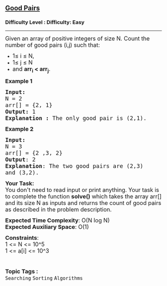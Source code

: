 <h2><a href="https://www.geeksforgeeks.org/problems/good-pairs4519/1?page=4&status=unsolved&sortBy=accuracy">Good Pairs</a></h2><h3>Difficulty Level : Difficulty: Easy</h3><hr><div class="problems_problem_content__Xm_eO"><p><span style="font-size:18px">Given an array of positive integers of size N. Count the number of good&nbsp;pairs (i,j) such that:</span></p>

<ul>
	<li><span style="font-size:18px">1≤ i ≤ N,</span></li>
	<li><span style="font-size:18px">1≤ j ≤ N</span></li>
	<li><span style="font-size:18px">and <strong>arr<sub>i</sub> &lt; arr<sub>j</sub></strong>.</span></li>
</ul>

<p><span style="font-size:18px"><strong>Example 1</strong></span></p>

<pre><span style="font-size:18px"><strong>Input:</strong>
N = 2
arr[] = {2, 1}  
<strong>Output: </strong>1
<strong>Explanation : </strong>The only good pair is (2,1). 
</span></pre>

<p><span style="font-size:18px"><strong>Example 2</strong></span></p>

<pre><span style="font-size:18px"><strong>Input:</strong>
N = 3
arr[] = {2 ,3, 2}</span><span style="font-size:18px"><strong>
Output</strong>: 2</span><span style="font-size:18px"><strong>
Explanation</strong>: The two good pairs are (2,3) 
and (3,2).
</span></pre>

<p><span style="font-size:18px"><strong>Your Task:</strong><br>
You don't need to read input or print anything. Your task is to complete the function&nbsp;<strong>solve()</strong>&nbsp;which takes the array arr[] and its size N as inputs and returns the count of good&nbsp;pairs as described in the problem description.</span></p>

<p><span style="font-size:18px"><strong>Expected Time Complexity</strong>:&nbsp;O(N log N)<br>
<strong>Expected Auxiliary Space</strong>:&nbsp;O(1)</span></p>

<p><span style="font-size:18px"><strong>Constraints</strong>:<br>
1 &lt;= N &lt;= 10^5<br>
1 &lt;= a[i] &lt;= 10^3</span></p>
</div><br><p><span style=font-size:18px><strong>Topic Tags : </strong><br><code>Searching</code>&nbsp;<code>Sorting</code>&nbsp;<code>Algorithms</code>&nbsp;